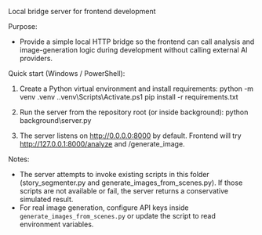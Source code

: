 Local bridge server for frontend development

Purpose:
- Provide a simple local HTTP bridge so the frontend can call analysis and image-generation logic during development without calling external AI providers.

Quick start (Windows / PowerShell):
1. Create a Python virtual environment and install requirements:
   python -m venv .venv
   .\.venv\Scripts\Activate.ps1
   pip install -r requirements.txt

2. Run the server from the repository root (or inside background):
   python background\server.py

3. The server listens on http://0.0.0.0:8000 by default. Frontend will try http://127.0.0.1:8000/analyze and /generate_image.

Notes:
- The server attempts to invoke existing scripts in this folder (story_segmenter.py and generate_images_from_scenes.py). If those scripts are not available or fail, the server returns a conservative simulated result.
- For real image generation, configure API keys inside `generate_images_from_scenes.py` or update the script to read environment variables.
